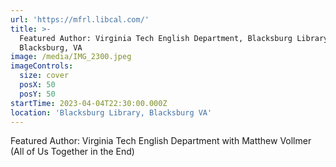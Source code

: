 ```yaml
---
url: 'https://mfrl.libcal.com/'
title: >-
  Featured Author: Virginia Tech English Department, Blacksburg Library,
  Blacksburg, VA
image: /media/IMG_2300.jpeg
imageControls:
  size: cover
  posX: 50
  posY: 50
startTime: 2023-04-04T22:30:00.000Z
location: 'Blacksburg Library, Blacksburg VA'
---
```


Featured Author: Virginia Tech English Department with Matthew Vollmer (All of Us Together in the End)


